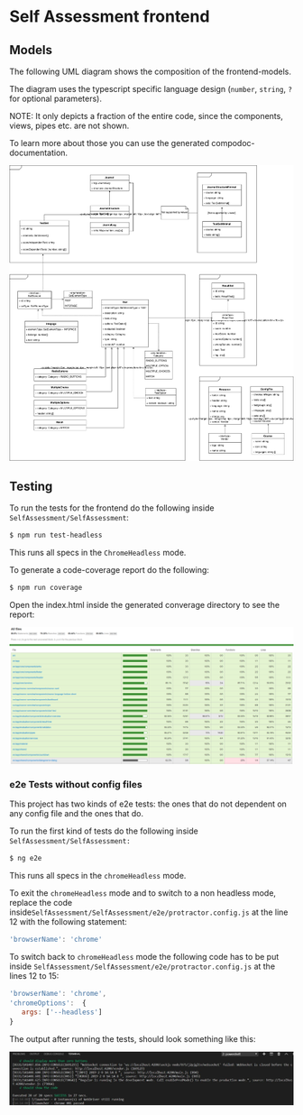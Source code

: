 # Self Assessment frontend

<a name="models"></a>

## Models

The following UML diagram shows the composition of the frontend-models.

The diagram uses the typescript specific language design (`number`, `string`, `?` for optional parameters).

NOTE: It only depicts a fraction of the entire code, since the components, views, pipes etc. are not shown.

To learn more about those you can use the generated compodoc-documentation.

![Frontend models](../images/models_frontend.svg)



<a name="testing"></a>

## Testing

To run the tests for the frontend do the following inside `SelfAssessment/SelfAssessment`:

```bash
$ npm run test-headless
```

This runs all specs in the `ChromeHeadless` mode.

To generate a code-coverage report do the following:

```bash
$ npm run coverage
```

Open the index.html inside the generated converage directory to see the report:

![Frontend models](../images/coverage_frontend.png)



### e2e Tests without config files ###

This project has two kinds of e2e tests: the ones that do not dependent on any config file and the ones that do.

To run the first kind of tests do the following inside `SelfAssessment/SelfAssessment:`

```bash
$ ng e2e
```

This runs all specs in the `chromeHeadless` mode.



To exit the  `chromeHeadless` mode and to switch to a non headless mode, replace the code inside`SelfAssessment/SelfAssessment/e2e/protractor.config.js` at the line 12 with the following statement:

```javascript
'browserName': 'chrome'
```

To switch back to `chromeHeadless` mode the following code has to be put inside `SelfAssessment/SelfAssessment/e2e/protractor.config.js` at the lines 12 to 15:

```javascript
'browserName': 'chrome',
'chromeOptions':  {
   args: ['--headless'] 
}
```

The output after running the tests, should look something like this:

![Frontend models](..\images\e2eTest_example_headless_frontend.jpg)





